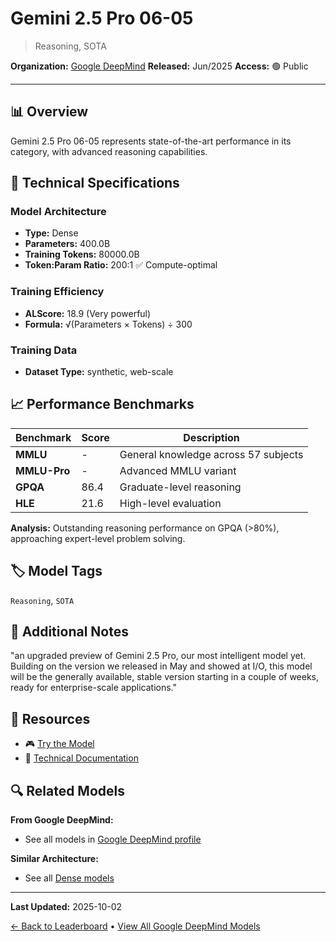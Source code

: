 # Gemini 2.5 Pro 06-05

> Reasoning, SOTA

**Organization:** [Google DeepMind](../../labs/google-deepmind.md)
**Released:** Jun/2025
**Access:** 🟢 Public

---

## 📊 Overview

Gemini 2.5 Pro 06-05 represents state-of-the-art performance in its category, with advanced reasoning capabilities.

## 🔧 Technical Specifications

### Model Architecture
- **Type:** Dense
- **Parameters:** 400.0B
- **Training Tokens:** 80000.0B
- **Token:Param Ratio:** 200:1 ✅ Compute-optimal

### Training Efficiency
- **ALScore:** 18.9 (Very powerful)
- **Formula:** √(Parameters × Tokens) ÷ 300

### Training Data
- **Dataset Type:** synthetic, web-scale

## 📈 Performance Benchmarks

| Benchmark | Score | Description |
|-----------|-------|-------------|
| **MMLU** | - | General knowledge across 57 subjects |
| **MMLU-Pro** | - | Advanced MMLU variant |
| **GPQA** | 86.4 | Graduate-level reasoning |
| **HLE** | 21.6 | High-level evaluation |

**Analysis:** Outstanding reasoning performance on GPQA (>80%), approaching expert-level problem solving.

## 🏷️ Model Tags

`Reasoning`, `SOTA`

## 📝 Additional Notes

"an upgraded preview of Gemini 2.5 Pro, our most intelligent model yet. Building on the version we released in May and showed at I/O, this model will be the generally available, stable version starting in a couple of weeks, ready for enterprise-scale applications."

## 🔗 Resources

- 🎮 [Try the Model](https://deepmind.google/models/gemini-diffusion/)
- 📄 [Technical Documentation](https://storage.googleapis.com/deepmind-media/gemini/gemini_v2_5_report.pdf)

## 🔍 Related Models

**From Google DeepMind:**
- See all models in [Google DeepMind profile](../../labs/google-deepmind.md)

**Similar Architecture:**
- See all [Dense models](../../architectures/dense.md)

---

**Last Updated:** 2025-10-02

[← Back to Leaderboard](../../README.md) • [View All Google DeepMind Models](../../labs/google-deepmind.md)
